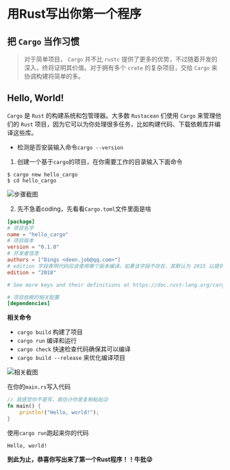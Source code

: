 # 用Rust写出你第一个程序

## 把 `Cargo` 当作习惯

> 对于简单项目， `Cargo` 并不比 `rustc` 提供了更多的优势，不过随着开发的深入，终将证明其价值。对于拥有多个 `crate` 的复杂项目，交给 `Cargo` 来协调构建将简单的多。

## Hello, World!

`Cargo` 是 `Rust` 的构建系统和包管理器。大多数 `Rustacean` 们使用 `Cargo` 来管理他们的 `Rust` 项目，因为它可以为你处理很多任务，比如构建代码、下载依赖库并编译这些库。

- 检测是否安装输入命令`cargo --version`

1. 创建一个基于`cargo`的项目，在你需要工作的目录输入下面命令

``` shell
$ cargo new hello_cargo
$ cd hello_cargo
```
![步骤截图](https://tva1.sinaimg.cn/large/008eGmZEgy1gmm424ai02j30vl0ozth6.jpg)

2. 先不急着coding，先看看`Cargo.toml`文件里面是啥

```toml linenums="1"
[package]
# 项目名字
name = "hello_cargo"
# 项目版本
version = "0.1.0"
# 开发者信息
authors = ["Dings <deen.job@qq.com>"]
# edition 字段表明代码应该使用哪个版本编译。如果该字段不存在，其默认为 2015 以提供后向兼容性
edition = "2018"

# See more keys and their definitions at https://doc.rust-lang.org/cargo/reference/manifest.html

# 项目依赖的相关配置
[dependencies]

```

**相关命令**

- `cargo build`  构建了项目
- `cargo run`    编译和运行
- `cargo check`  快速检查代码确保其可以编译
- `cargo build --release` 来优化编译项目

![相关截图](https://tva1.sinaimg.cn/large/008eGmZEgy1gmm4okc7g4j30vi0ew76r.jpg)


在你的`main.rs`写入代码

```rust linenums="1" 
// 我感觉你不是写，我估计你是复制粘贴😜
fn main() {
    println!("Hello, world!");
} 
```

使用`cargo run`跑起来你的代码

```shell
Hello, world!
```

**到此为止，恭喜你写出来了第一个Rust程序！！牛批😜**
